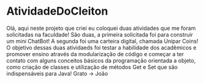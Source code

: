 # AtividadeDoCleiton
Olá, aqui neste projeto que criei eu coloquei duas atividades que me foram solicitadas na faculdade! 
São duas, a primeira solicitada foi para construir um mini ChatBot!
A segunda foi uma carteira digital, chamada Unipar Coins!
O objetivo dessas duas atividaeds foi testar a habilidade dos acadêmicos e promover ensino através da modularização de código e começar a ter contato com alguns conceitos básicos da programação orientada a objeto, como criação de classes e utilização de métodos Get e Set que são indispensáveis para Java!
Grato -> João
